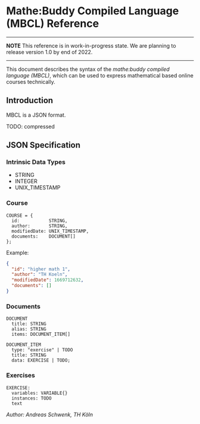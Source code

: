 # Mathe:Buddy Compiled Language (MBCL) Reference

<!-- start-for-website -->

---

**NOTE**
This reference is in work-in-progress state. We are planning to release version 1.0 by end of 2022.

---

This document describes the syntax of the _mathe:buddy compiled language (MBCL)_,
which can be used to express mathematical based online courses technically.

## Introduction

MBCL is a JSON format.

TODO: compressed

## JSON Specification

### Intrinsic Data Types

- STRING
- INTEGER
- UNIX_TIMESTAMP

### Course

```
COURSE = {
  id:           STRING,
  author:       STRING,
  modifiedDate: UNIX_TIMESTAMP,
  documents:    DOCUMENT[]
};
```

Example:

```json
{
  "id": "higher math 1",
  "author": "TH Koeln",
  "modifiedDate": 1669712632,
  "documents": []
}
```

### Documents

```
DOCUMENT
  title: STRING
  alias: STRING
  items: DOCUMENT_ITEM[]

DOCUMENT_ITEM
  type: "exercise" | TODO
  title: STRING
  data: EXERCISE | TODO;
```

### Exercises

```
EXERCISE:
  variables: VARIABLE{}
  instances: TODO
  text
```

_Author: Andreas Schwenk, TH Köln_
